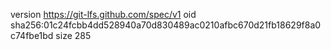 version https://git-lfs.github.com/spec/v1
oid sha256:01c24fcbb4dd528940a70d830489ac0210afbc670d21fb18629f8a0c74fbe1bd
size 285

